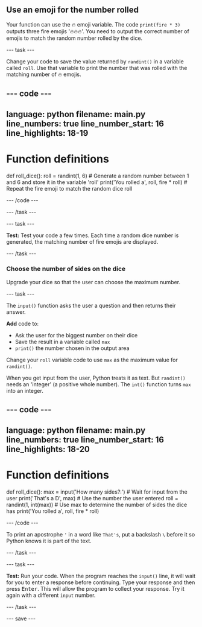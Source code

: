 ## Use an emoji for the number rolled

Your function can use the 🔥 emoji variable. The code `print(fire * 3)` outputs three fire emojis '🔥🔥🔥'. You need to output the correct number of emojis to match the random number rolled by the dice.

--- task ---

Change your code to save the value returned by `randint()` in a variable called `roll`. Use that variable to print the number that was rolled with the matching number of 🔥 emojis.
 
--- code ---
---
language: python
filename: main.py
line_numbers: true
line_number_start: 16
line_highlights: 18-19
---

# Function definitions
def roll_dice():
    roll = randint(1, 6)  # Generate a random number between 1 and 6 and store it in the variable 'roll'
    print('You rolled a', roll, fire * roll)  # Repeat the fire emoji to match the random dice roll

--- /code ---

--- /task ---

--- task ---

**Test:** Test your code a few times. Each time a random dice number is generated, the matching number of fire emojis are displayed.

--- /task ---

### Choose the number of sides on the dice

Upgrade your dice so that the user can choose the maximum number.

--- task ---

The `input()` function asks the user a question and then returns their answer.

**Add** code to:
+ Ask the user for the biggest number on their dice
+ Save the result in a variable called `max`
+ `print()` the number chosen in the output area

Change your `roll` variable code to use `max` as the maximum value for `randint()`.

When you get input from the user, Python treats it as text. But `randint()` needs an 'integer' (a positive whole number). The `int()` function turns `max` into an integer.

--- code ---
---
language: python
filename: main.py
line_numbers: true
line_number_start: 16
line_highlights: 18-20
---

# Function definitions
def roll_dice():
    max = input('How many sides?:')  # Wait for input from the user
    print('That\'s a D', max)  # Use the number the user entered
    roll = randint(1, int(max))  # Use max to determine the number of sides the dice has
    print('You rolled a', roll, fire * roll)

--- /code ---

To print an apostrophe `'` in a word like `That's`, put a backslash `\` before it so Python knows it is part of the text.

--- /task ---
  
--- task ---

**Test:** Run your code. When the program reaches the `input()` line, it will wait for you to enter a response before continuing. Type your response and then press <kbd>Enter</kbd>. This will allow the program to collect your response. Try it again with a different `input` number.

--- /task ---

--- save ---

